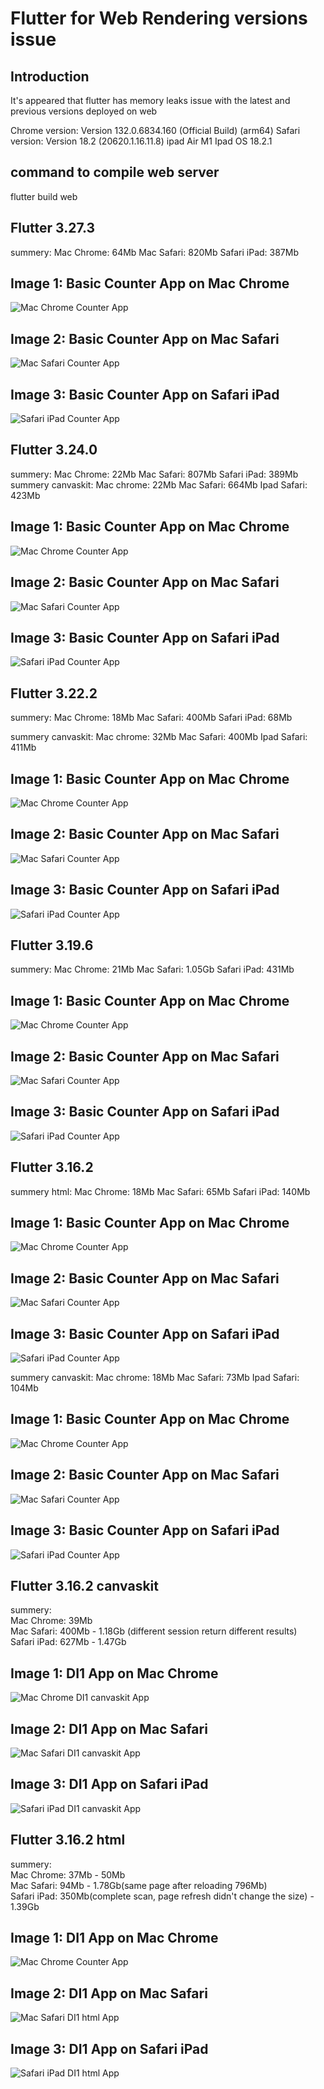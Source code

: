 # Flutter for Web Rendering versions issue

## Introduction
It's appeared that flutter has memory leaks issue with the latest and previous versions deployed on web

Chrome version: Version 132.0.6834.160 (Official Build) (arm64)
Safari version: Version 18.2 (20620.1.16.11.8)
ipad Air M1 Ipad OS 18.2.1 

## command to compile web server
flutter build web

## Flutter 3.27.3 
summery:
Mac Chrome: 64Mb
Mac Safari: 820Mb
Safari iPad: 387Mb
## Image 1: Basic Counter App on Mac Chrome  
![Mac Chrome Counter App](./images/image_3_27_3_chrome_pc.png)

## Image 2: Basic Counter App on Mac Safari  
![Mac Safari Counter App](./images/image_3_27_3_safari_pc.png)

## Image 3: Basic Counter App on Safari iPad  
![Safari iPad Counter App](./images/image_3_27_3_safari_ipad.png)

## Flutter 3.24.0
summery:
Mac Chrome: 22Mb
Mac Safari: 807Mb
Safari iPad: 389Mb  
summery canvaskit:
Mac chrome: 22Mb
Mac Safari: 664Mb
Ipad Safari: 423Mb
## Image 1: Basic Counter App on Mac Chrome  
![Mac Chrome Counter App](./images/image_3_24_0_chrome_pc.png)

## Image 2: Basic Counter App on Mac Safari  
![Mac Safari Counter App](./images/image_3_24_0_safari_pc.png)

## Image 3: Basic Counter App on Safari iPad  
![Safari iPad Counter App](./images/image_3_24_0_safari_ipad.png)

## Flutter 3.22.2
summery:
Mac Chrome: 18Mb
Mac Safari: 400Mb
Safari iPad: 68Mb  

summery canvaskit:
Mac chrome: 32Mb
Mac Safari: 400Mb
Ipad Safari: 411Mb
## Image 1: Basic Counter App on Mac Chrome  
![Mac Chrome Counter App](./images/image_3_22_2_chrome_pc.png)

## Image 2: Basic Counter App on Mac Safari  
![Mac Safari Counter App](./images/image_3_22_2_safari_pc.png)

## Image 3: Basic Counter App on Safari iPad  
![Safari iPad Counter App](./images/image_3_22_2_safari_ipad.png)


## Flutter 3.19.6
summery:
Mac Chrome: 21Mb
Mac Safari: 1.05Gb
Safari iPad: 431Mb
## Image 1: Basic Counter App on Mac Chrome  
![Mac Chrome Counter App](./images/image_3_19_6_chrome_pc.png)

## Image 2: Basic Counter App on Mac Safari  
![Mac Safari Counter App](./images/image_3_19_6_safari_pc.png)

## Image 3: Basic Counter App on Safari iPad  
![Safari iPad Counter App](./images/image_3_19_6_safari_ipad.png)

## Flutter 3.16.2
summery html:
Mac Chrome: 18Mb
Mac Safari: 65Mb
Safari iPad: 140Mb  
## Image 1: Basic Counter App on Mac Chrome  
![Mac Chrome Counter App](./images/image_3_16_2_chrome_pc.png)

## Image 2: Basic Counter App on Mac Safari  
![Mac Safari Counter App](./images/image_3_19_2_safari_pc.png)

## Image 3: Basic Counter App on Safari iPad  
![Safari iPad Counter App](./images/image_3_16_2_safari_ipad.png)


summery canvaskit:
Mac chrome: 18Mb
Mac Safari: 73Mb
Ipad Safari: 104Mb
## Image 1: Basic Counter App on Mac Chrome  
![Mac Chrome Counter App](.images/image_3_16_2_chrome_pc_canvaskit.png)

## Image 2: Basic Counter App on Mac Safari  
![Mac Safari Counter App](.images/image_3_16_2_safari_pc_canvaskit.png)

## Image 3: Basic Counter App on Safari iPad  
![Safari iPad Counter App](./images/image_3_22_2_safari_ipad.png)


## Flutter 3.16.2 canvaskit
summery:  
Mac Chrome: 39Mb  
Mac Safari: 400Mb - 1.18Gb (different session return different results)  
Safari iPad: 627Mb - 1.47Gb  
## Image 1: DI1 App on Mac Chrome  
![Mac Chrome DI1 canvaskit App](./images/image_3_16_2_DI1_chrome_pc_canvaskit.png)

## Image 2: DI1 App on Mac Safari  
![Mac Safari DI1 canvaskit App](./images/image_3_16_2_DI1_safari_pc_canvaskit.png)

## Image 3: DI1 App on Safari iPad  
![Safari iPad DI1 canvaskit App](./images/image_3_16_2_DI1_safari_Ipad_canvaskit.png)

## Flutter 3.16.2 html
summery:  
Mac Chrome: 37Mb - 50Mb  
Mac Safari: 94Mb - 1.78Gb(same page after reloading 796Mb)  
Safari iPad: 350Mb(complete scan, page refresh didn't change the size) - 1.39Gb  

## Image 1: DI1 App on Mac Chrome  
![Mac Chrome Counter App](.images/image_3_16_2_DI1_chrome_pc_html.png)

## Image 2: DI1 App on Mac Safari  
![Mac Safari DI1 html App](./images/image_3_16_2_DI1_safari_pc_html.png)

## Image 3: DI1 App on Safari iPad  
![Safari iPad DI1 html App](./images/image_3_16_2_DI1_safari_ipad_html.png)